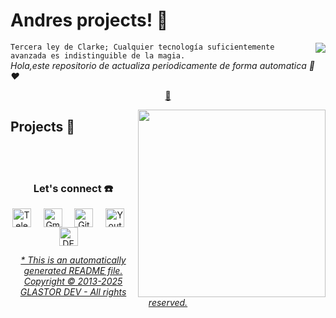 # Andres projects! 👋

<a href="https://github.com/glastor-dev">
<img align="right" height="auto" width="auto" src="https://i.postimg.cc/5tgQctHt/wallpaper5-min.jpg"/>
</a>

`Tercera ley de Clarke; Cualquier tecnología suficientemente avanzada es indistinguible de la magia.`<br><em> Hola,este repositorio de actualiza periodicamente de forma automatica 🐑 ❤️</em>

<p align="center">
<a href="https://github.com/datagroupssl/datagroupssl/blob/master/ai.md">🧰</a>
</p>

<a href="https://github.com/glastor-dev">
<img align="right" height="auto" width="300" src="https://i.postimg.cc/5tgQctHt/wallpaper5-min.jpg"/>
</a>

## Projects 🧰

<br>

<br>

<div align="center">
<h3 align="center">Let's connect ☎️</h3>
</div>
<p align="center">
<a href="https://t.me/zerhocool" target="blank">
<img align="center" width="30px" alt="Telegram" src="https://res.cloudinary.com/dsckwiyuz/image/upload/v1732817247/telegram_pexuvg.svg"/></a> &nbsp; &nbsp;
<a href="mailto:glastor.info@gmail.com" target="blank">
<img align="center" width="30px" alt="Gmail" src="https://res.cloudinary.com/dsckwiyuz/image/upload/v1732817242/gmail_fw2wpz.svg"/></a> &nbsp; &nbsp;
<a href="https://github.com/glastor-dev" target="blank">
<img align="center" width="30px" alt="Github" src="https://res.cloudinary.com/dsckwiyuz/image/upload/v1732817267/Github_dark_e9cyaa.svg"/></a> &nbsp; &nbsp;
<a href="https://www.youtube.com/@glastor-es" target="blank">
<img align="center" width="30px" alt="Youtube" src="https://res.cloudinary.com/dsckwiyuz/image/upload/v1732718064/youtube_jm0bhx.svg"/></a> &nbsp; &nbsp;
<a href="https://dev.to" target="blank">
<img align="center" width="30px" alt="DEV" src="https://res.cloudinary.com/dsckwiyuz/image/upload/v1732840943/daily.dev_dark_bawkdy.svg"/></a> &nbsp; &nbsp;

</p>

<div align="center"><em><a href="https://github.com/glastor-dev">* This is an automatically generated README file. Copyright © 2013-2025 GLASTOR DEV - All rights reserved.</a></em></div>
